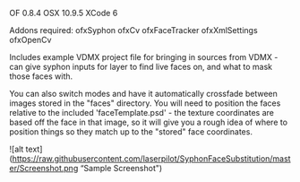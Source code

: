 OF 0.8.4
OSX 10.9.5
XCode 6

Addons required: 
ofxSyphon
ofxCv
ofxFaceTracker
ofxXmlSettings
ofxOpenCv

Includes example VDMX project file for bringing in sources from VDMX - can give syphon inputs for layer to find live faces on, and what to mask those faces with.

You can also switch modes and have it automatically crossfade between images stored in the "faces" directory. You will need to position the faces relative to the included 'faceTemplate.psd' - the texture coordinates are based off the face in that image, so it will give you a rough idea of where to position things so they match up to the "stored" face coordinates.

![alt text](https://raw.githubusercontent.com/laserpilot/SyphonFaceSubstitution/master/Screenshot.png “Sample Screenshot")

